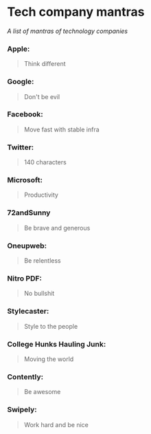 # Tech company mantras
*A list of mantras of technology companies*

### Apple:
> Think different

### Google:
> Don't be evil

### Facebook: 
> Move fast with stable infra

### Twitter: 
> 140 characters

### Microsoft: 
> Productivity

### 72andSunny
> Be brave and generous

### Oneupweb:
> Be relentless

### Nitro PDF: 
> No bullshit

### Stylecaster: 
> Style to the people

### College Hunks Hauling Junk: 
> Moving the world

### Contently: 
> Be awesome

### Swipely: 
> Work hard and be nice

